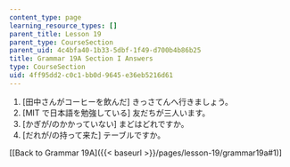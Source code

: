 ```yaml
---
content_type: page
learning_resource_types: []
parent_title: Lesson 19
parent_type: CourseSection
parent_uid: 4c4bfa40-1b33-5dbf-1f49-d700b4b86b25
title: Grammar 19A Section I Answers
type: CourseSection
uid: 4ff95dd2-c0c1-bb0d-9645-e36eb5216d61
---
```


1.  \[田中さんがコーヒーを飲んだ\] きっさてんへ行きましょう。
2.  \[MIT で日本語を勉強している\] 友だちが三人います。
3.  \[かぎが/のかかっていない\] まどはどれですか。
4.  \[だれが/の持って来た\] テーブルですか。

\[[Back to Grammar 19A]({{< baseurl >}}/pages/lesson-19/grammar19a#1)\]
